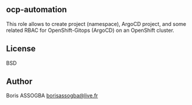 ## ocp-automation

This role allows to create project (namespace), ArgoCD project, and some related RBAC for OpenShift-Gitops (ArgoCD) on an OpenShift cluster.

## License

BSD

## Author

Boris ASSOGBA <borisassogba@live.fr>
